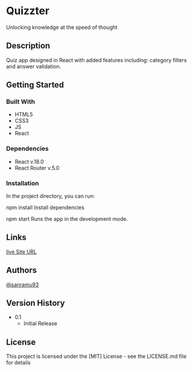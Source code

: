 # Quizzter

Unlocking knowledge at the speed of thought

## Description

Quiz app designed in React with added features including: category filters and answer validation.

## Getting Started

### Built With

- HTML5
- CSS3
- JS
- React

### Dependencies

- React v.18.0
- React Router v.5.0

### Installation

In the project directory, you can run:

npm install
Install dependencies

npm start
Runs the app in the development mode.

## Links

[live Site URL](https://sanramu93.github.io/quizzter-app)

## Authors

[@sanramu93](https://github.com/sanramu93)

## Version History

- 0.1
  - Initial Release

## License

This project is licensed under the [MIT] License - see the LICENSE.md file for details
